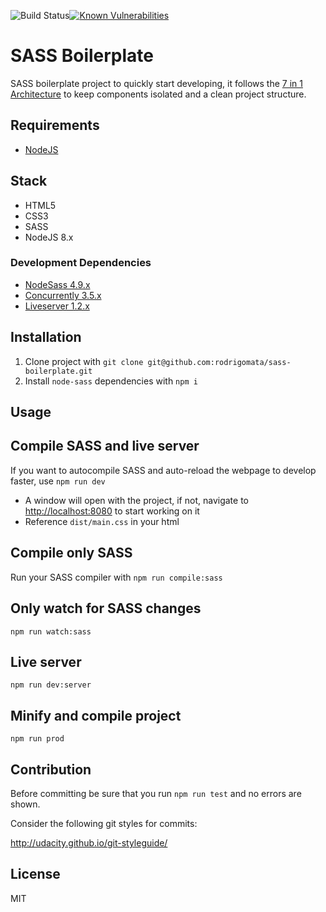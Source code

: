 ![Build Status](https://travis-ci.org/rodrigomata/sass-boilerplate.svg?branch=master)[![Known Vulnerabilities](https://snyk.io/test/github/rodrigomata/sass-boilerplate/badge.svg?targetFile=package.json)](https://snyk.io/test/github/rodrigomata/sass-boilerplate?targetFile=package.json)

# SASS Boilerplate
SASS boilerplate project to quickly start developing, it follows the [7 in 1 Architecture](https://sass-guidelin.es/#architecture) to keep components isolated and a clean project structure.

## Requirements

- [NodeJS](https://nodejs.org/en/)

## Stack

- HTML5
- CSS3
- SASS
- NodeJS 8.x

### Development Dependencies

- [NodeSass 4.9.x](https://www.npmjs.com/package/node-sass)
- [Concurrently 3.5.x](https://www.npmjs.com/package/concurrently)
- [Liveserver 1.2.x](https://www.npmjs.com/package/live-server)

## Installation

1. Clone project with `git clone git@github.com:rodrigomata/sass-boilerplate.git`
2. Install `node-sass` dependencies with `npm i`

## Usage

Compile SASS and live server
------
If you want to autocompile SASS and auto-reload the webpage to develop faster, use `npm run dev`
- A window will open with the project, if not, navigate to [http://localhost:8080](http://localhost:8080) to start working on it
- Reference `dist/main.css` in your html

Compile only SASS
------
Run your SASS compiler with `npm run compile:sass`

Only watch for SASS changes
------
`npm run watch:sass`

Live server
------
`npm run dev:server`

Minify and compile project
------
`npm run prod`

## Contribution

Before committing be sure that you run `npm run test` and no errors are shown.

Consider the following git styles for commits:

http://udacity.github.io/git-styleguide/

## License

MIT
